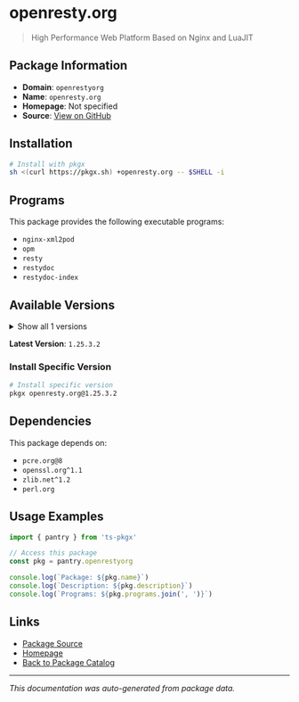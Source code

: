# openresty.org

> High Performance Web Platform Based on Nginx and LuaJIT

## Package Information

- **Domain**: `openrestyorg`
- **Name**: `openresty.org`
- **Homepage**: Not specified
- **Source**: [View on GitHub](https://github.com/pkgxdev/pantry/tree/main/projects/openresty.org/package.yml)

## Installation

```bash
# Install with pkgx
sh <(curl https://pkgx.sh) +openresty.org -- $SHELL -i
```

## Programs

This package provides the following executable programs:

- `nginx-xml2pod`
- `opm`
- `resty`
- `restydoc`
- `restydoc-index`

## Available Versions

<details>
<summary>Show all 1 versions</summary>

- `1.25.3.2`

</details>

**Latest Version**: `1.25.3.2`

### Install Specific Version

```bash
# Install specific version
pkgx openresty.org@1.25.3.2
```

## Dependencies

This package depends on:

- `pcre.org@8`
- `openssl.org^1.1`
- `zlib.net^1.2`
- `perl.org`

## Usage Examples

```typescript
import { pantry } from 'ts-pkgx'

// Access this package
const pkg = pantry.openrestyorg

console.log(`Package: ${pkg.name}`)
console.log(`Description: ${pkg.description}`)
console.log(`Programs: ${pkg.programs.join(', ')}`)
```

## Links

- [Package Source](https://github.com/pkgxdev/pantry/tree/main/projects/openresty.org/package.yml)
- [Homepage](#)
- [Back to Package Catalog](../package-catalog.md)

---

*This documentation was auto-generated from package data.*
